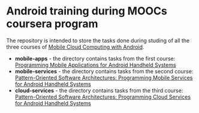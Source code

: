 Android training during MOOCs coursera program
========================


The repository is intended to store the tasks done during studing of all the three courses of [Mobile Cloud Computing with Android](https://www.coursera.org/specialization/mobilecloudcomputing/2).

* **mobile-apps** - the directory contains tasks from the first course: [Programming Mobile Applications for Android Handheld Systems](https://www.coursera.org/course/android) 
* **mobile-services** - the directory contains tasks from the second course: [Pattern-Oriented Software Architectures: Programming Mobile Services for Android Handheld Systems](https://www.coursera.org/course/posa)
* **cloud-services** - the directory contains tasks from the third course: [Pattern-Oriented Software Architectures: Programming Cloud Services for Android Handheld Systems](https://www.coursera.org/course/mobilecloud) 
